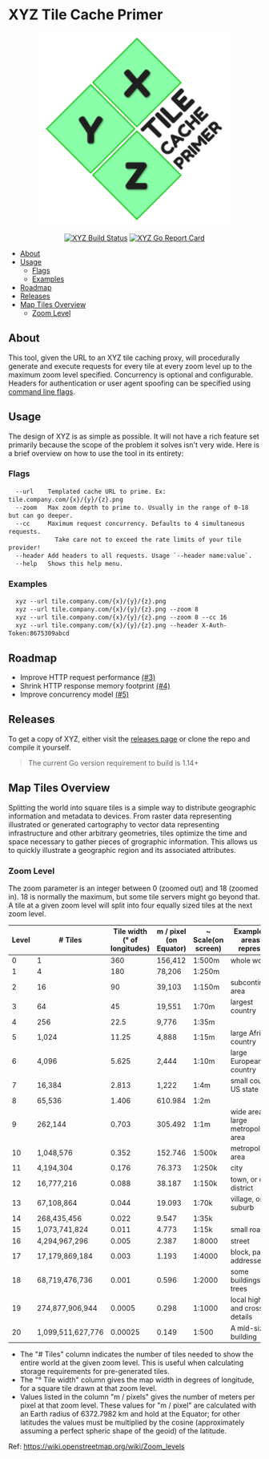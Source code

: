 # XYZ Tile Cache Primer
<p align="center"><img src=".github/xyz.png" width="384" alt="XYZ Logo"></p>
<p align="center">
  <a href="https://github.com/dechristopher/xyz/actions"><img alt="XYZ Build Status" src="https://github.com/dechristopher/xyz/workflows/Build/badge.svg"></a>
  <a href="https://goreportcard.com/report/github.com/dechristopher/xyz"><img alt="XYZ Go Report Card" src="https://goreportcard.com/badge/github.com/dechristopher/xyz"></a>
</p>

- [About](#about)
- [Usage](#usage)
  - [Flags](#flags)
  - [Examples](#examples)
- [Roadmap](#roadmap)
- [Releases](#releases)
- [Map Tiles Overview](#map-tiles-overview)
  - [Zoom Level](#zoom-level)

## About
This tool, given the URL to an XYZ tile caching proxy, will procedurally generate
and execute requests for every tile at every zoom level up to the maximum zoom level
specified. Concurrency is optional and configurable. Headers for authentication or
user agent spoofing can be specified using [command line flags](#usage).

## Usage
The design of XYZ is as simple as possible. It will not have a rich feature set
primarily because the scope of the problem it solves isn't very wide. Here is a
brief overview on how to use the tool in its entirety:

### Flags
```
  --url    Templated cache URL to prime. Ex: tile.company.com/{x}/{y}/{z}.png
  --zoom   Max zoom depth to prime to. Usually in the range of 0-18 but can go deeper.
  --cc     Maximum request concurrency. Defaults to 4 simultaneous requests.
             Take care not to exceed the rate limits of your tile provider!
  --header Add headers to all requests. Usage `--header name:value`.
  --help   Shows this help menu.
```

### Examples
```
  xyz --url tile.company.com/{x}/{y}/{z}.png
  xyz --url tile.company.com/{x}/{y}/{z}.png --zoom 8
  xyz --url tile.company.com/{x}/{y}/{z}.png --zoom 8 --cc 16
  xyz --url tile.company.com/{x}/{y}/{z}.png --header X-Auth-Token:8675309abcd
```

## Roadmap
* Improve HTTP request performance [(#3)][i3]
* Shrink HTTP response memory footprint [(#4)][i4]
* Improve concurrency model [(#5)][i5]

## Releases
To get a copy of XYZ, either visit the [releases page](https://github.com/dechristopher/xyz/releases)
or clone the repo and compile it yourself.

> The current Go version requirement to build is 1.14+

## Map Tiles Overview
Splitting the world into square tiles is a simple way to distribute geographic information and metadata to devices.
From raster data representing illustrated or generated cartography to vector data representing infrastructure and other
arbitrary geometries, tiles optimize the time and space necessary to gather pieces of grographic information. This
allows us to quickly illustrate a geographic region and its associated attributes.

### Zoom Level
The zoom parameter is an integer between 0 (zoomed out) and 18 (zoomed in). 18 is normally the maximum, but some tile
servers might go beyond that. A tile at a given zoom level will split into four equally sized tiles at the next
zoom level.

| Level | # Tiles | Tile width (° of longitudes) | m / pixel (on Equator) | ~ Scale(on screen) | Examples of areas to represent|
|-------|---------|------------------------------|------------------------|--------------------|-------------------------------|
| 0 | 1 |360 |156,412 |1:500m |whole world |
|1 | 4 | 180 | 78,206 | 1:250m |
|2 | 16 | 90 | 39,103 | 1:150m | subcontinental area |
|3 | 64 | 45 | 19,551 | 1:70m | largest country |
|4 | 256 | 22.5 | 9,776 | 1:35m |
|5 | 1,024 | 11.25 | 4,888 | 1:15m | large African country |
|6 | 4,096 | 5.625 | 2,444 | 1:10m | large European country |
|7 | 16,384 | 2.813 | 1,222 | 1:4m | small country, US state |
|8 | 65,536 | 1.406 | 610.984 | 1:2m |
|9 | 262,144 | 0.703 | 305.492 | 1:1m | wide area, large metropolitan area |
|10 | 1,048,576 | 0.352 | 152.746 | 1:500k | metropolitan area |
|11 | 4,194,304 | 0.176 | 76.373 | 1:250k | city |
|12 | 16,777,216 | 0.088 | 38.187 | 1:150k | town, or city district |
|13 | 67,108,864 | 0.044 | 19.093 | 1:70k | village, or suburb |
|14 | 268,435,456 | 0.022 | 9.547 | 1:35k |
|15 | 1,073,741,824 | 0.011 | 4.773 | 1:15k | small road |
|16 | 4,294,967,296 | 0.005 | 2.387 | 1:8000 | street |
|17 | 17,179,869,184 | 0.003 | 1.193 | 1:4000 | block, park, addresses |
|18 | 68,719,476,736 | 0.001 | 0.596 | 1:2000 | some buildings, trees |
|19 | 274,877,906,944 | 0.0005 | 0.298 | 1:1000 | local highway and crossing details |
|20 | 1,099,511,627,776 | 0.00025 | 0.149 | 1:500 | A mid-sized building |

- The "# Tiles" column indicates the number of tiles needed to show the entire world at the given zoom level.
This is useful when calculating storage requirements for pre-generated tiles.
- The "° Tile width" column gives the map width in degrees of longitude, for a square tile drawn at that zoom level.
- Values listed in the column "m / pixels" gives the number of meters per pixel at that zoom level. These values for
 "m / pixel" are calculated with an Earth radius of 6372.7982 km and hold at the Equator; for other latitudes the values
 must be multiplied by the cosine (approximately assuming a perfect spheric shape of the geoid) of the latitude.

Ref: https://wiki.openstreetmap.org/wiki/Zoom_levels

[i3]: https://github.com/dechristopher/xyz/issues/3
[i4]: https://github.com/dechristopher/xyz/issues/4
[i5]: https://github.com/dechristopher/xyz/issues/5
